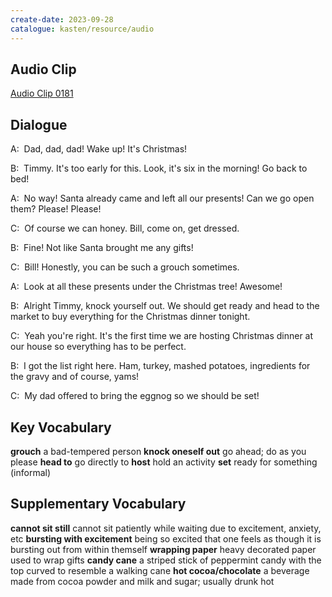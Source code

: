 ```yaml
---
create-date: 2023-09-28
catalogue: kasten/resource/audio
---
```


## Audio Clip
[Audio Clip 0181](https://archive.org/download/englishpod_all/englishpod_0181dg.mp3)

## Dialogue
A:  Dad, dad, dad! Wake up! It's Christmas! 

B:  Timmy. It's too early for this. Look, it's six in the morning! Go back to bed! 

A:  No way!  Santa already came and left all our presents! Can we go open them? Please! Please! 

C:  Of course we can honey. Bill, come on, get dressed. 

B:  Fine! Not like Santa brought me any gifts! 

C:  Bill! Honestly, you can be such a grouch sometimes. 

A:  Look at all these presents under the Christmas tree! Awesome! 

B:  Alright Timmy, knock yourself out. We should get ready and head to the market to buy everything for the Christmas dinner tonight. 

C:  Yeah you're right. It's the first time we are hosting Christmas dinner at our house so everything has to be perfect. 

B:  I got the list right here. Ham, turkey, mashed potatoes, ingredients for the gravy and of course, yams! 

C:  My dad offered to bring the eggnog so we should be set! 

## Key Vocabulary
**grouch**                 a bad-tempered person
**knock oneself out**      go ahead; do as you please
**head to**                go directly to
**host**                   hold an activity
**set**                    ready for something (informal)

## Supplementary Vocabulary
**cannot sit still**              cannot sit patiently while waiting due to excitement, anxiety, etc
**bursting with excitement**      being so excited that one feels as though it is bursting out from within themself
**wrapping paper**                heavy decorated paper used to wrap gifts
**candy cane**                    a striped stick of peppermint candy with the top curved to resemble a walking cane
**hot cocoa/chocolate**           a beverage made from cocoa powder and milk and sugar; usually drunk hot
